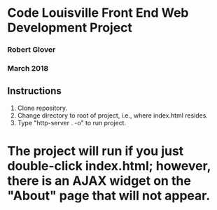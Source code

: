# Code Louisville Front End Web Development Project

### Robert Glover
### March 2018

## Instructions

1. Clone repository.
2. Change directory to root of project, i.e., where index.html resides.
3. Type "http-server . -o" to run project.

# The project will run if you just double-click index.html; however, there is an AJAX widget on the "About" page that will not appear.
